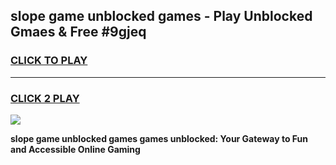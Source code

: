 
## slope game unblocked games - Play Unblocked Gmaes & Free #9gjeq
<h3>
<a href="https://premium.freeplayer.one?title=slope_game_unblocked_games&ref=03M">CLICK TO PLAY</a></h3>
<hr>

<h3>
<a href="https://premium.freeplayer.one?title=slope_game_unblocked_games&ref=03M">CLICK 2 PLAY</a>
  
</h3>

<a href="https://premium.freeplayer.one?title=slope_game_unblocked_games&ref=03M"><img src="https://clearcache.store/games.png"></a>


**slope game unblocked games games unblocked: Your Gateway to Fun and Accessible Online Gaming**
